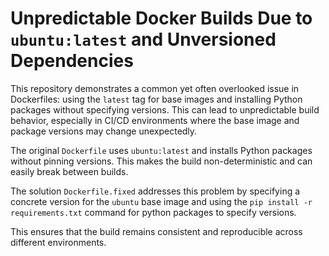 # Unpredictable Docker Builds Due to `ubuntu:latest` and Unversioned Dependencies
This repository demonstrates a common yet often overlooked issue in Dockerfiles: using the `latest` tag for base images and installing Python packages without specifying versions.  This can lead to unpredictable build behavior, especially in CI/CD environments where the base image and package versions may change unexpectedly.

The original `Dockerfile` uses `ubuntu:latest` and installs Python packages without pinning versions.  This makes the build non-deterministic and can easily break between builds.

The solution `Dockerfile.fixed` addresses this problem by specifying a concrete version for the `ubuntu` base image and using the `pip install -r requirements.txt` command for python packages to specify versions.

This ensures that the build remains consistent and reproducible across different environments.